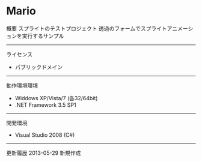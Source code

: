 Mario
===============================================================================
概要
 スプライトのテストプロジェクト
 透過のフォームでスプライトアニメーションを実行するサンプル
 
-------------------------------------------------------------------------------
ライセンス
 - パブリックドメイン

-------------------------------------------------------------------------------
動作環境環境
 - Widdows XP/Vista/7 (各32/64bit)
 - .NET Framework 3.5 SP1

-------------------------------------------------------------------------------
開発環境
 - Visual Studio 2008 (C#)

-------------------------------------------------------------------------------
更新履歴
 2013-05-29 新規作成
